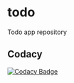 # todo
Todo app repository
## Codacy
[![Codacy Badge](https://api.codacy.com/project/badge/Grade/cb2c6be63eb649cfa61b32abf0360591)](https://www.codacy.com?utm_source=github.com&amp;utm_medium=referral&amp;utm_content=itpas/todo&amp;utm_campaign=Badge_Grade)
